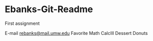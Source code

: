 # Ebanks-Git-Readme
First assignment

E-mail
rebanks@mail.umw.edu
Favorite Math
CalcIII 
Dessert
Donuts
